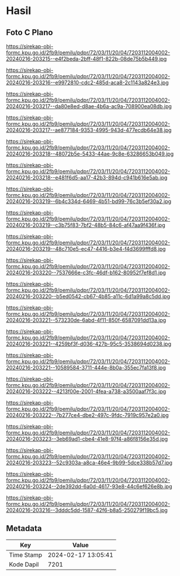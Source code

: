 # Hasil

## Foto C Plano

https://sirekap-obj-formc.kpu.go.id/2fb9/pemilu/pdpr/72/03/11/20/04/7203112004002-20240216-203215--e4f2beda-2bff-48f1-822b-08de75b5b449.jpg

https://sirekap-obj-formc.kpu.go.id/2fb9/pemilu/pdpr/72/03/11/20/04/7203112004002-20240216-203216--e9972810-cdc2-485d-aca8-2c1143a824e3.jpg

https://sirekap-obj-formc.kpu.go.id/2fb9/pemilu/pdpr/72/03/11/20/04/7203112004002-20240216-203217--da80e8ed-d8ae-4b6a-ac9a-708900ea08db.jpg

https://sirekap-obj-formc.kpu.go.id/2fb9/pemilu/pdpr/72/03/11/20/04/7203112004002-20240216-203217--ae877184-9353-4995-943d-477ecdb64e38.jpg

https://sirekap-obj-formc.kpu.go.id/2fb9/pemilu/pdpr/72/03/11/20/04/7203112004002-20240216-203218--48072b5e-5433-44ae-9c8e-63286653b049.jpg

https://sirekap-obj-formc.kpu.go.id/2fb9/pemilu/pdpr/72/03/11/20/04/7203112004002-20240216-203218--e481f6d5-aa17-42b3-894d-c941b616e5ab.jpg

https://sirekap-obj-formc.kpu.go.id/2fb9/pemilu/pdpr/72/03/11/20/04/7203112004002-20240216-203219--6b4c334d-6469-4b51-bd99-76c3b5ef30a2.jpg

https://sirekap-obj-formc.kpu.go.id/2fb9/pemilu/pdpr/72/03/11/20/04/7203112004002-20240216-203219--c3b75f83-7bf2-48b5-84c6-af47aa9f436f.jpg

https://sirekap-obj-formc.kpu.go.id/2fb9/pemilu/pdpr/72/03/11/20/04/7203112004002-20240216-203219--48c710e5-ec47-4416-b3e4-f4d3699fffd8.jpg

https://sirekap-obj-formc.kpu.go.id/2fb9/pemilu/pdpr/72/03/11/20/04/7203112004002-20240216-203220--7537666e-c3fc-46df-b162-80952f7ef8d1.jpg

https://sirekap-obj-formc.kpu.go.id/2fb9/pemilu/pdpr/72/03/11/20/04/7203112004002-20240216-203220--b5ed0542-cb67-4b85-a11c-6d1a99a8c5dd.jpg

https://sirekap-obj-formc.kpu.go.id/2fb9/pemilu/pdpr/72/03/11/20/04/7203112004002-20240216-203221--573230de-6abd-4f11-850f-6587091dd13a.jpg

https://sirekap-obj-formc.kpu.go.id/2fb9/pemilu/pdpr/72/03/11/20/04/7203112004002-20240216-203221--4259bf3f-d036-427b-95c5-3538694d0238.jpg

https://sirekap-obj-formc.kpu.go.id/2fb9/pemilu/pdpr/72/03/11/20/04/7203112004002-20240216-203221--10589584-3711-444e-8b0a-355ec7fa13f8.jpg

https://sirekap-obj-formc.kpu.go.id/2fb9/pemilu/pdpr/72/03/11/20/04/7203112004002-20240216-203222--4213f00e-2001-4fea-a738-a3500aaf7f3c.jpg

https://sirekap-obj-formc.kpu.go.id/2fb9/pemilu/pdpr/72/03/11/20/04/7203112004002-20240216-203222--7b277ce4-dbe2-497c-9fdc-7919c957e2a0.jpg

https://sirekap-obj-formc.kpu.go.id/2fb9/pemilu/pdpr/72/03/11/20/04/7203112004002-20240216-203223--3eb69ad1-cbe4-41e8-97f4-a86f8156e35d.jpg

https://sirekap-obj-formc.kpu.go.id/2fb9/pemilu/pdpr/72/03/11/20/04/7203112004002-20240216-203223--52c9303a-a8ca-46e4-9b99-5dce338b57d7.jpg

https://sirekap-obj-formc.kpu.go.id/2fb9/pemilu/pdpr/72/03/11/20/04/7203112004002-20240216-203224--2de392dd-6a0d-4617-93e8-44c6ef626e8b.jpg

https://sirekap-obj-formc.kpu.go.id/2fb9/pemilu/pdpr/72/03/11/20/04/7203112004002-20240216-203216--3dddc5dd-1587-42f6-b8a5-250279f19bc5.jpg


## Metadata

| Key        | Value               |
| ---------- | ------------------- |
| Time Stamp | 2024-02-17 13:05:41 |
| Kode Dapil | 7201                |




